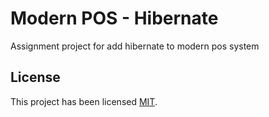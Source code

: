 # Modern POS - Hibernate

Assignment project for add hibernate to modern pos system

## License

This project has been licensed [MIT](License).
